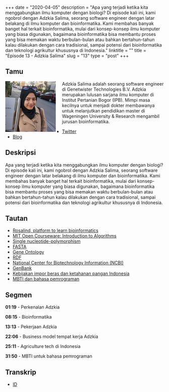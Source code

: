 +++
date = "2020-04-05"
description = "Apa yang terjadi ketika kita menggabungkan ilmu komputer dengan biologi? Di episode kali ini, kami ngobrol dengan Adzkia Salima, seorang software engineer dengan latar belakang di ilmu komputer dan bioinformatika. Kami membahas banyak banget hal terkait bioinformatika, mulai dari konsep-konsep ilmu komputer yang biasa digunakan, bagaimana bioinformatika bisa membantu proses yang bisa memakan waktu berbulan-bulan atau bahkan bertahun-tahun kalau dilakukan dengan cara tradisional, sampai potensi dari bioinformatika dan teknologi agrikultur khususnya di Indonesia."
linktitle = ""
title = "Episode 13 - Adzkia Salima"
slug = "13"
type = "post"
+++

## Tamu
<img style="float: left; width: 160px; margin-right: 20px;" src="/img/ep13.jpg">

Adzkia Salima adalah seorang software engineer di Genetwister Technologies B.V. Adzkia merupakan lulusan sarjana ilmu komputer di Institut Pertanian Bogor (IPB). Mimpi masa kecilnya untuk menjadi dokter membawanya untuk melanjutkan pendidikan master di Wageningen University & Research mengambil jurusan bioinformatika.

- [Twitter](twitter.com/perrenellle)
- [Blog](https://adzkiasalima.wordpress.com/)

## Deskripsi 
Apa yang terjadi ketika kita menggabungkan ilmu komputer dengan biologi? Di episode kali ini, kami ngobrol dengan Adzkia Salima, seorang software engineer dengan latar belakang di ilmu komputer dan bioinformatika. Kami membahas banyak banget hal terkait bioinformatika, mulai dari konsep-konsep ilmu komputer yang biasa digunakan, bagaimana bioinformatika bisa membantu proses yang bisa memakan waktu berbulan-bulan atau bahkan bertahun-tahun kalau dilakukan dengan cara tradisional, sampai potensi dari bioinformatika dan teknologi agrikultur khususnya di Indonesia.

<div class="audioplayer">
    <audio>
        <source src="https://d3ctxlq1ktw2nl.cloudfront.net/staging/2020-3-5/61908004-44100-2-a36b6fc061ad4.m4a" type="audio/mp4" rel="preload" as="audio">
    </audio>
</div>

## Tautan
- [Rosalind, platform to learn bioinformatics](http://rosalind.info/problems/locations/)
- [MIT Open Courseware: Introduction to Algorithms](https://ocw.mit.edu/courses/electrical-engineering-and-computer-science/6-006-introduction-to-algorithms-fall-2011/lecture-videos/lecture-1-algorithmic-thinking-peak-finding/)
- [Single nucleotide-polymorphism](https://en.wikipedia.org/wiki/Single-nucleotide_polymorphism)
- [FASTA](https://en.wikipedia.org/wiki/FASTA_format)
- [Gene Ontology](http://geneontology.org/)
- [RDF](https://www.w3.org/RDF/)
- [National Center for Biotechnology Information (NCBI)](https://www.ncbi.nlm.nih.gov/)
- [GenBank](https://www.ncbi.nlm.nih.gov/genbank/)
- [Kebijakan impor beras dan ketahanan pangan Indonesia](https://www.antaranews.com/berita/1223248/kebijakan-impor-beras-dan-ketahanan-pangan-indonesia)
- [MBTI dan bahasa pemrograman](https://twitter.com/perrenellle/status/1229886610352852995/photo/1)

## Segmen
**01:19** - Perkenalan Adzkia

**08:15** - Bioinformatika

**13:13** - Pekerjaan Adzkia

**22:06** - Business model tempat kerja Adzkia

**25:11** - Agriculture tech di Indonesia

**31:50** - MBTI untuk bahasa pemrograman

## Transkrip
- [ID](transcript)
